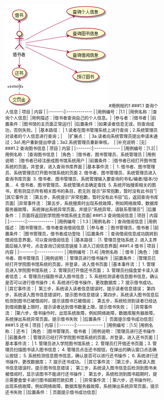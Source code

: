 
![](./usecase1_flow.png '')
#用例规约1
###1.1 查询个人信息
|   项目   |    内容    |
|:-------:|:------------- | 
|用例编号：|1.1 | 
|用例名称：|查询个人信息|  
|用例描述：|借书者查询自己的个人信息。| 
|参与者：|借书者 | 
|前置条件：|图书馆的主页面正常运行|  
|后置条件：|如果读者信息无误，则查询成功，否则失败。| 
|基本路径： | 1.读者在图书管理系统上进行查询；2.系统管理员对读者的个人信息进行查询；|          
|扩展点：   | 3a.读者向系统管理员提出申请未通过；3a1.用户重新提出申请；3a2.系统管理员重新审核。  |
 |补充说明：|无|
###1.2 查询图书信息
|   项目   |    内容    |
|:-------:|:------------- | 
|用例编号：|1.2|
|用例名称： |查询图书信息 |  
|角色： |借书者、图书管理员、系统管理员 | 
|用例说明： |借书者已经注册成图书馆系统用户 | 
|前置条件： |借书者已经打开图书馆系统的页面，并登录，进入查询书库界面 |
|基本事件流：|  1. 借书者、图书管理员、系统管理员打开图书馆系统的页面 2. 借书者、图书管理员、系统管理员进入查询书库页面  3. 借书者、图书管理员、系统管理输入要查询的书名/编者/版本/分类...  4. 借书者、图书管理员、系统管理点击确定查找   5. 系统开始搜索相关的图书，若有则显示所有相关图书的条目，若无则 提示“非常抱歉，暂时没有此书目”|  
|其它事件流： |第五步，系统提示“非常抱歉，暂时没有此书目”后，返回查询书库页面| 
|异常事件流： |第五步，系统搜索时出现系统故障，例如网络故障，数据库服务器故障， 系统弹出系统异常页面，并提示“系统异常，请联系管理员”| 
|后置条件： | 页面将返回到学院图书馆系统主页面|
###1.3 查询借阅信息
|   项目   |    内容    |
|:-------:|:------------- | 
|用例编号：| 1.3 |
|用例名称：| 查询借阅信息 |
|用例描述： |图书管理员，借书者查询借阅信息  |
|参与者：| 图书管理员，借书者 |
|前置条件： |图书管理员，借书者成功登陆  |
|后置条件：| 查询借阅信息成功跳转到借阅信息界面，可以查询借阅信息  |
|基本路径： |1. 管理员登陆系统 2. 进入主界面后输入学号，点击查询订阅信息链接 3.进入订阅信息界面|
###1.4 借书
|   项目   |    内容    |
|:-------:|:------------- | 
|用例编号：|1.4|
|用例名称：| 借书 |
|角色： |借书者、图书管理员  |
|用例说明：| 管理员进行借书操作  |
|前置条件： |管理员已经打开学院图书馆系统的页面，并登录，进入借书页面 |
|基本事件流：|  1. 管理员进入学院图书馆系统； 2. 管理员打开借还书页面； 3. 管理员扫描食堂卡读入读者信息； 4. 管理员扫描图书读入图书信息； 5. 系统检测读者信息图书信息，确认是否可以进行借书操作；6. 系统进行借书操作，更改数据库；7. 提示借书成功。  |
|其它事件流：|  第三步，系统读入读者信息错误时，提示读者信息错误； 第四步，系统读入图书信息错误时，提示图书信息错误；第四步，系统读入图书信息后检测到图书已被借阅时，提示该图书已被借阅；  第五步，系统检测到读者已经达到借阅数量上限时，提示读者达到借书数量上限，提示借书失败；  |
|异常事件流： |第六步，借书操作时，出现系统故障，例如网络故障，数据库服务器故障，系统弹出系统异常页面，提示借书失败  |
|后置条件：|  页面提示借书成功信息|
###1.5 还书
|   项目   |    内容    |
|:-------:|:------------- | 
|用例编号：|1.5|
|用例名称：| 还书 |  
|角色： |图书管理员、借书者  |
|用例说明： |管理员进行还书操作  |
|前置条件：| 管理员已经打开学院图书馆系统的页面，并登录，进入还书页面 |
|基本事件流： | 1. 管理员进入学院图书馆系统； 2. 管理员打开借还书页面；3. 管理员扫描图书读入图书信息； 4. 管理员点击还书按钮，在弹出的确认窗口点击确认按钮； 5. 系统检测信息图书信息，确认是否可以进行还书操作； 6. 系统进行还书操作，更改数据库； 7. 提示还书成功。 | 
|其它事件流： |第三步，系统读入图书信息错误时，提示图书信息错误；  第三步，系统读入图书信息后检测到图书未被借阅时，显示该图书不能进行还书操作；  第五步，系统检测到图书超期时，提示需要食堂卡进行图书超期罚款扣费；  |
|异常事件流：| 第六步，还书操作时，出现系统故障，例如网络故障，数据库服务器故障，系统弹出系统异常页面，提示还书失败 | 
|后置条件： | 页面提示借书成功信息|